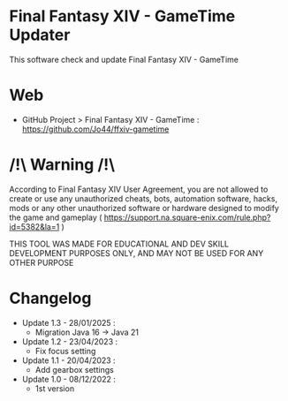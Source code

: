 # Final Fantasy XIV - GameTime Updater

This software check and update Final Fantasy XIV - GameTime

# Web

* GitHub Project > Final Fantasy XIV - GameTime :  
https://github.com/Jo44/ffxiv-gametime  

# /!\ Warning /!\\

According to Final Fantasy XIV User Agreement, you are not allowed to create or use any unauthorized cheats, bots, automation software, hacks, mods or any other unauthorized software or hardware designed to modify the game and gameplay ( https://support.na.square-enix.com/rule.php?id=5382&la=1 )

THIS TOOL WAS MADE FOR EDUCATIONAL AND DEV SKILL DEVELOPMENT PURPOSES ONLY, AND MAY NOT BE USED FOR ANY OTHER PURPOSE

# Changelog

* Update 1.3 - 28/01/2025 :  
  * Migration Java 16 -> Java 21
* Update 1.2 - 23/04/2023 :
  * Fix focus setting
* Update 1.1 - 20/04/2023 :
  * Add gearbox settings
* Update 1.0 - 08/12/2022 :
  * 1st version
